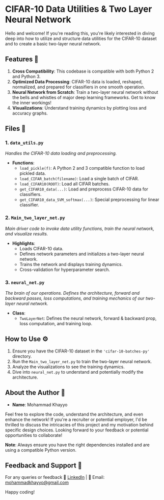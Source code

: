# CIFAR-10 Data Utilities & Two Layer Neural Network

Hello and welcome! If you're reading this, you're likely interested in diving deep into how to utilize and structure data utilities for the CIFAR-10 dataset and to create a basic two-layer neural network. 

## Features 🌟
1. **Cross Compatibility**: This codebase is compatible with both Python 2 and Python 3.
2. **Optimized Data Processing**: CIFAR-10 data is loaded, reshaped, normalized, and prepared for classifiers in one smooth operation.
3. **Neural Network from Scratch**: Train a two-layer neural network without the bells and whistles of major deep learning frameworks. Get to know the inner workings!
4. **Visualizations**: Understand training dynamics by plotting loss and accuracy graphs.

## Files 📂

### 1. `data_utils.py`
*Handles the CIFAR-10 data loading and preprocessing.*

- **Functions**:
  - `load_pickle(f)`: A Python 2 and 3 compatible function to load pickled data.
  - `load_CIFAR_batch(filename)`: Load a single batch of CIFAR.
  - `load_CIFAR10(ROOT)`: Load all CIFAR batches.
  - `get_CIFAR10_data(...)`: Load and preprocess CIFAR-10 data for classifiers.
  - `get_CIFAR10_data_SVM_softmax(...)`: Special preprocessing for linear classifier.

### 2. `Main_two_layer_net.py`
*Main driver code to invoke data utility functions, train the neural network, and visualize results.*

- **Highlights**:
  - Loads CIFAR-10 data.
  - Defines network parameters and initializes a two-layer neural network.
  - Trains the network and displays training dynamics.
  - Cross-validation for hyperparameter search.

### 3. `neural_net.py`
*The brain of our operations. Defines the architecture, forward and backward passes, loss computations, and training mechanics of our two-layer neural network.*

- **Class**:
  - `TwoLayerNet`: Defines the neural network, forward & backward prop, loss computation, and training loop.
  
## How to Use ⚙️

1. Ensure you have the CIFAR-10 dataset in the `'cifar-10-batches-py'` directory.
2. Run the `Main_two_layer_net.py` to train the two-layer neural network.
3. Analyze the visualizations to see the training dynamics.
4. Dive into `neural_net.py` to understand and potentially modify the architecture.

## About the Author 👤

- **Name**: Mohammad Khayyo

Feel free to explore the code, understand the architecture, and even enhance the network! If you're a recruiter or potential employer, I'd be thrilled to discuss the intricacies of this project and my motivation behind specific design choices. Looking forward to your feedback or potential opportunities to collaborate!

**Note**: Always ensure you have the right dependencies installed and are using a compatible Python version.

## Feedback and Support 💬

For any queries or feedback
🔗 [LinkedIn](https://www.linkedin.com/in/mohammadkhayyo/) | 📧 Email: mohammadkhayyo@gmail.com

Happy coding!
